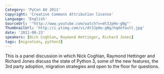 ```yaml
---
Category: 'PyCon AU 2011'
Copyright: 'Creative Commons Attribution license'
Language: 'English'
SourceUrl: '"http://www.youtube.com/watch?v=dt3JpHo-gNg"'
ThumbnailUrl: 'http://i.ytimg.com/vi/dt3JpHo-gNg/hqdefault.jpg'
date: '2011-08-23'
speakers: [Nick Coghlan, Raymond Hettinger, Richard Jones]
tags: [migration, python3]
---
```

This is a panel discussion in which Nick Coghlan, Raymond Hettinger and
Richard Jones discuss the state of Python 3, some of the new features, the 3rd
party adoption, migration strategies and open to the floor for questions.

